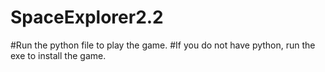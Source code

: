 # SpaceExplorer2.2
#Run the python file to play the game.
#If you do not have python, run the exe to install the game.
